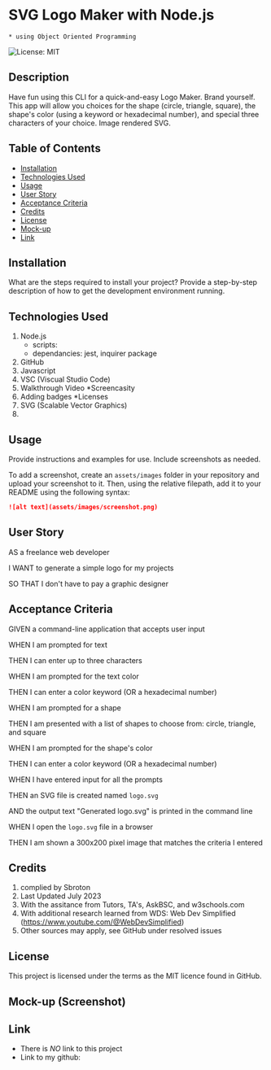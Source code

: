 # SVG Logo Maker with Node.js
    * using Object Oriented Programming

![License: MIT](https://img.shields.io/badge/License-MIT-yellow.svg)

## Description

Have fun using this CLI for a quick-and-easy Logo Maker. Brand yourself.  This app will allow you choices for the shape (circle, triangle, square), the shape's color (using a keyword or hexadecimal number), and special three characters of your choice.  Image rendered SVG. 



<!-- Provide a short description explaining the what, why, and how of your project. Use the following questions as a guide:

- What was your motivation?
- Why did you build this project? (Note: the answer is not "Because it was a homework assignment.")
- What problem does it solve?
- What did you learn? -->

## Table of Contents 

- [Installation](#installation)
- [Technologies Used](#Technologies-Used)
- [Usage](#usage)
- [User Story](#user-story)
- [Acceptance Criteria](#acceptance-criteria)
- [Credits](#credits)
- [License](#license)
- [Mock-up](#mock-up-screenshot)
- [Link](#link)

## Installation

What are the steps required to install your project? Provide a step-by-step description of how to get the development environment running.

## Technologies Used
1.  Node.js
    * scripts:
    * dependancies:  jest, inquirer package
2. GitHub
3. Javascript
4. VSC (Viscual Studio Code)
5. Walkthrough Video
    *Screencasity
6. Adding badges
    *Licenses
7. SVG (Scalable Vector Graphics)
8. 


## Usage

Provide instructions and examples for use. Include screenshots as needed.

To add a screenshot, create an `assets/images` folder in your repository and upload your screenshot to it. Then, using the relative filepath, add it to your README using the following syntax:

```md
![alt text](assets/images/screenshot.png)
```

## User Story
AS a freelance web developer

I WANT to generate a simple logo for my projects

SO THAT I don't have to pay a graphic designer

## Acceptance Criteria
GIVEN a command-line application that accepts user input

WHEN I am prompted for text

THEN I can enter up to three characters

WHEN I am prompted for the text color

THEN I can enter a color keyword (OR a hexadecimal number)

WHEN I am prompted for a shape

THEN I am presented with a list of shapes to choose from: circle, triangle, and square

WHEN I am prompted for the shape's color

THEN I can enter a color keyword (OR a hexadecimal number)

WHEN I have entered input for all the prompts

THEN an SVG file is created named `logo.svg`

AND the output text "Generated logo.svg" is printed in the command line

WHEN I open the `logo.svg` file in a browser

THEN I am shown a 300x200 pixel image that matches the criteria I entered

## Credits
1. complied by Sbroton
2. Last Updated July 2023
3. With the assitance from Tutors, TA's, AskBSC, and w3schools.com
4. With additional research learned from WDS: Web Dev Simplified (https://www.youtube.com/@WebDevSimplified)
5. Other sources may apply, see GitHub under resolved issues

## License
This project is licensed under the terms as the MIT licence found in GitHub.

## Mock-up (Screenshot)

<!-- enter mock up screenshots here -->
<!-- enter VIDEO LINK HERE -->

## Link
- There is *NO* link to this project
- Link to my github: 

<!-- enter github link here -->